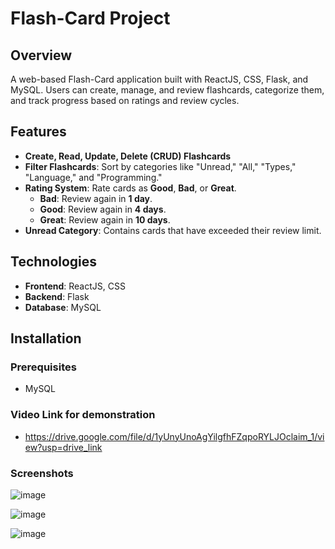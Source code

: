 # Flash-Card Project

## Overview

A web-based Flash-Card application built with ReactJS, CSS, Flask, and MySQL. Users can create, manage, and review flashcards, categorize them, and track progress based on ratings and review cycles.

## Features

- **Create, Read, Update, Delete (CRUD) Flashcards**
- **Filter Flashcards**: Sort by categories like "Unread," "All," "Types," "Language," and "Programming."
- **Rating System**: Rate cards as **Good**, **Bad**, or **Great**.
  - **Bad**: Review again in **1 day**.
  - **Good**: Review again in **4 days**.
  - **Great**: Review again in **10 days**.
- **Unread Category**: Contains cards that have exceeded their review limit.

## Technologies

- **Frontend**: ReactJS, CSS
- **Backend**: Flask
- **Database**: MySQL

## Installation

### Prerequisites

- MySQL

### Video Link for demonstration
- https://drive.google.com/file/d/1yUnyUnoAgYilgfhFZqpoRYLJOclaim_1/view?usp=drive_link

### Screenshots
![image](https://github.com/user-attachments/assets/8c0ca3b9-e424-443a-bea8-af61d29d333c)

![image](https://github.com/user-attachments/assets/6052328b-1db1-4a31-b4b4-189917cd2ca0)

![image](https://github.com/user-attachments/assets/cb2751f5-4312-4c93-afbd-142db57f5cc8)



